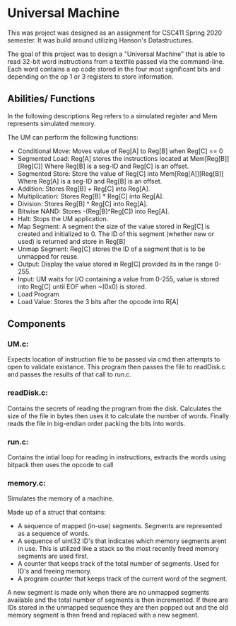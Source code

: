 # Universal Machine

This was project was designed as an assignment for CSC411 Spring 2020 semester. It was build around utilizing Hanson's Datastructures.

The goal of this project was to design a "Universal Machine" that is able to read 32-bit word instructions from a textfile
passed via the command-line. Each word contains a op code stored in the four most significant bits and depending on the op
1 or 3 registers to store information.


## Abilities/ Functions

In the following descriptions Reg refers to a simulated register and Mem represents simulated memory. 

The UM can perform the following functions:

* Conditional Move: Moves value of Reg[A] to Reg[B] when Reg[C] == 0
* Segmented Load: Reg[A] stores the instructions located at Mem[Reg[B]][Reg[C]] Where Reg[B] is a seg-ID and Reg[C] is an offset.
* Segmented Store: Store the value of Reg[C] into Mem[Reg[A]][Reg[B]] Where Reg[A] is a seg-ID and Reg[B] is an offset.
* Addition: Stores Reg[B] + Reg[C] into Reg[A].
* Multiplication: Stores Reg[B] * Reg[C] into Reg[A].
* Division: Stores Reg[B] ^ Reg[C] into Reg[A].
* Bitwise NAND: Stores -(Reg[B]^Reg[C]) into Reg[A].
* Halt: Stops the UM application.
* Map Segment: A segment the size of the value stored in Reg[C] is created and initialized to 0. The ID of this segment (whether new or used) is returned and store in Reg[B]
* Unmap Segment: Reg[C] stores the ID of a segment that is to be unmapped for reuse.
* Output: Display the value stored in Reg[C] provided its in the range 0-255.
* Input: UM waits for I/O containing a value from 0-255, value is stored into Reg[C] until EOF when ~(0x0) is stored.
* Load Program
* Load Value: Stores the 3 bits after the opcode into R[A]

## Components
### UM.c:
Expects location of instruction file to be passed via cmd then attempts to open to validate existance.
This program then passes the file to readDisk.c and passes the results of that call to run.c.

### readDisk.c:
Contains the secrets of reading the program from the disk. Calculates the size of the file in bytes then
uses it to calculate the number of words. Finally reads the file in big-endian order packing the bits into words.

### run.c:
Contains the intial loop for reading in instructions, extracts the words using bitpack then uses the opcode to call

### memory.c:
Simulates the memory of a machine. 

Made up of a struct that contains:
* A sequence of mapped (in-use) segments. Segments are represented as a sequence of words.
* A sequence of uint32 ID's that indicates which memory segments arent in use. This is utilized
  like a stack  so the most recently freed memory segments are used first.
* A counter that keeps track of the total number of segments. Used for ID's and freeing memory.
* A program counter that keeps track of the current word of the segment.

A new segment is made only when there are no unmapped segments available and the total number of segments
is then incremented. If there are IDs stored in the unmapped sequence they are then popped out  and the 
old memory segment is then freed and replaced with a new segment.
